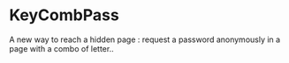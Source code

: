 KeyCombPass
===========

A new way to reach a hidden page : request a password anonymously in a page with a combo of letter..
